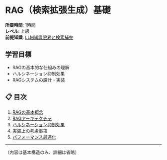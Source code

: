 # RAG（検索拡張生成）基礎

**所要時間**: 1時間  
**レベル**: 上級  
**前提知識**: [LLM知識限界と検索補完](18-llm-knowledge-limits.md)

## 学習目標

- RAGの基本的な仕組みの理解
- ハルシネーション抑制効果
- RAGシステムの設計・実装

## 📋 目次

1. [RAGの基本概念](#ragの基本概念)
2. [RAGアーキテクチャ](#ragアーキテクチャ)
3. [ハルシネーション抑制効果](#ハルシネーション抑制効果)
4. [実装上の考慮事項](#実装上の考慮事項)
5. [パフォーマンス最適化](#パフォーマンス最適化)

---

（内容は基本構造のみ、詳細は省略）